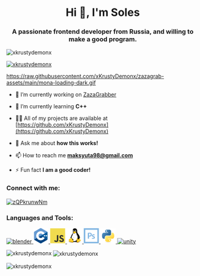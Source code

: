 <h1 align="center">Hi 👋, I'm Soles</h1>
<h3 align="center">A passionate frontend developer from Russia, and willing to make a good program.</h3>

<p align="left"> <img src="https://komarev.com/ghpvc/?username=xkrustydemonx&label=Profile%20views&color=0e75b6&style=flat" alt="xkrustydemonx" /> </p>

<p align="left"> <a href="https://github.com/ryo-ma/github-profile-trophy"><img src="https://github-profile-trophy.vercel.app/?username=xkrustydemonx" alt="xkrustydemonx" /></a> </p>

https://raw.githubusercontent.com/xKrustyDemonx/zazagrab-assets/main/mona-loading-dark.gif


- 🔭 I’m currently working on [ZazaGrabber](https://github.com/xKrustyDemonx/zaza-grabber)

- 🌱 I’m currently learning **C++**

- 👨‍💻 All of my projects are available at [https://github.com/xKrustyDemonx](https://github.com/xKrustyDemonx)

- 💬 Ask me about **how this works!**

- 📫 How to reach me **maksyuta98@gmail.com**

- ⚡ Fun fact **I am a good coder!**

<h3 align="left">Connect with me:</h3>
<p align="left">
<a href="https://discord.gg/zQPkrunwNm" target="blank"><img align="center" src="https://raw.githubusercontent.com/rahuldkjain/github-profile-readme-generator/master/src/images/icons/Social/discord.svg" alt="zQPkrunwNm" height="30" width="40" /></a>
</p>

<h3 align="left">Languages and Tools:</h3>
<p align="left"> <a href="https://www.blender.org/" target="_blank" rel="noreferrer"> <img src="https://download.blender.org/branding/community/blender_community_badge_white.svg" alt="blender" width="40" height="40"/> </a> <a href="https://www.w3schools.com/cpp/" target="_blank" rel="noreferrer"> <img src="https://raw.githubusercontent.com/devicons/devicon/master/icons/cplusplus/cplusplus-original.svg" alt="cplusplus" width="40" height="40"/> </a> <a href="https://developer.mozilla.org/en-US/docs/Web/JavaScript" target="_blank" rel="noreferrer"> <img src="https://raw.githubusercontent.com/devicons/devicon/master/icons/javascript/javascript-original.svg" alt="javascript" width="40" height="40"/> </a> <a href="https://www.linux.org/" target="_blank" rel="noreferrer"> <img src="https://raw.githubusercontent.com/devicons/devicon/master/icons/linux/linux-original.svg" alt="linux" width="40" height="40"/> </a> <a href="https://www.photoshop.com/en" target="_blank" rel="noreferrer"> <img src="https://raw.githubusercontent.com/devicons/devicon/master/icons/photoshop/photoshop-line.svg" alt="photoshop" width="40" height="40"/> </a> <a href="https://www.python.org" target="_blank" rel="noreferrer"> <img src="https://raw.githubusercontent.com/devicons/devicon/master/icons/python/python-original.svg" alt="python" width="40" height="40"/> </a> <a href="https://unity.com/" target="_blank" rel="noreferrer"> <img src="https://www.vectorlogo.zone/logos/unity3d/unity3d-icon.svg" alt="unity" width="40" height="40"/> </a> </p>

<p><img align="left" src="https://github-readme-stats.vercel.app/api/top-langs?username=xkrustydemonx&show_icons=true&locale=en&layout=compact" alt="xkrustydemonx" /></p>

<p>&nbsp;<img align="center" src="https://github-readme-stats.vercel.app/api?username=xkrustydemonx&show_icons=true&locale=en" alt="xkrustydemonx" /></p>

<p><img align="center" src="https://github-readme-streak-stats.herokuapp.com/?user=xkrustydemonx&" alt="xkrustydemonx" /></p>
